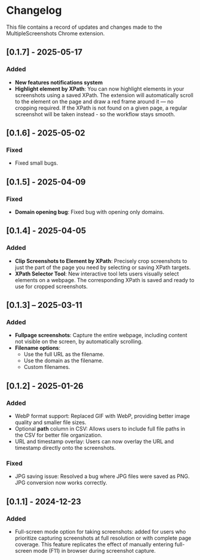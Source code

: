 # Changelog

This file contains a record of updates and changes made to the MultipleScreenshots Chrome extension.

## [0.1.7] - 2025-05-17
### Added
- **New features notifications system**
- **Highlight element by XPath**: You can now highlight elements in your screenshots using a saved XPath. The extension will automatically scroll to the element on the page and draw a red frame around it — no cropping required. If the XPath is not found on a given page, a regular screenshot will be taken instead - so the workflow stays smooth.

## [0.1.6] - 2025-05-02
### Fixed
- Fixed small bugs.

## [0.1.5] - 2025-04-09
### Fixed
- **Domain opening bug**: Fixed bug with opening only domains.

## [0.1.4] - 2025-04-05
### Added
- **Clip Screenshots to Element by XPath**: Precisely crop screenshots to just the part of the page you need by selecting or saving XPath targets.
- **XPath Selector Tool**: New interactive tool lets users visually select elements on a webpage. The corresponding XPath is saved and ready to use for cropped screenshots.

## [0.1.3] – 2025-03-11
### Added
- **Fullpage screenshots**: Capture the entire webpage, including content not visible on the screen, by automatically scrolling.
- **Filename options**:
  - Use the full URL as the filename.
  - Use the domain as the filename.
  - Custom filenames.

## [0.1.2] - 2025-01-26
### Added
- WebP format support: Replaced GIF with WebP, providing better image quality and smaller file sizes.
- Optional **path** column in CSV: Allows users to include full file paths in the CSV for better file organization.
- URL and timestamp overlay: Users can now overlay the URL and timestamp directly onto the screenshots.

### Fixed
- JPG saving issue: Resolved a bug where JPG files were saved as PNG. JPG conversion now works correctly.

## [0.1.1] - 2024-12-23
### Added
- Full-screen mode option for taking screenshots: added for users who prioritize capturing screenshots at full resolution or with complete page coverage. This feature replicates the effect of manually entering full-screen mode (F11) in browser during screenshot capture.
